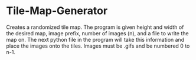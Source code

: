 # Tile-Map-Generator
Creates a randomized tile map.
The program is given height and width of the desired map, image prefix, number of images (n), and a file to write the map on. The next python file in the program will take this information and place the images onto the tiles. Images must be .gifs and be numbered 0 to n-1. 
